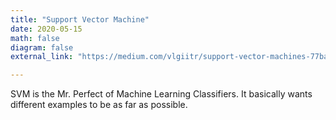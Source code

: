 ```yaml
---
title: "Support Vector Machine"
date: 2020-05-15
math: false
diagram: false
external_link: "https://medium.com/vlgiitr/support-vector-machines-77babd8545bb"

---
```

SVM is the Mr. Perfect of Machine Learning Classifiers. It basically wants different examples to be as far as possible.


